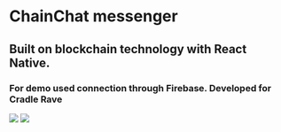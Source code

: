 <h1> ChainChat messenger</h1>
<h2> Built on blockchain technology with React Native.</h2> 
<h3> For demo used connection through Firebase. Developed for Cradle Rave </h3> 
<img src="https://pp.userapi.com/c841620/v841620337/65ce2/3CJtu_pWMMM.jpg"/>
<img src="https://pp.userapi.com/c840736/v840736672/572f1/cv7WFbpj664.jpg"/>


